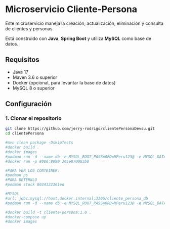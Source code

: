 # Microservicio Cliente-Persona

Este microservicio maneja la creación, actualización, eliminación y consulta de clientes y personas. 

Está construido con **Java**, **Spring Boot** y utiliza **MySQL** como base de datos.

## Requisitos

- Java 17
- Maven 3.6 o superior
- Docker (opcional, para levantar la base de datos)
- MySQL 8 o superior

## Configuración

### 1. Clonar el repositorio

```bash
git clone https://github.com/jerry-rodrigo/clientePersonaDevsu.git
cd clientePersona

#mvn clean package -DskipTests
#docker build .
#docker images
#podman run -d --name db -e MYSQL_ROOT_PASSWORD=MPeru123@ -e MYSQL_DATABASE=cliente_persona_db -p 3306:3306 mysql:8
#docker run -p 8080:8080 205e870083b0

#PARA VER LOS CONTEINER:
#podman ps
#PARA DETERNLO
#podman stock 8034122361ed

#MYSQL
#url: jdbc:mysql://host.docker.internal:3306/cliente_persona_db
#podman run -d --name db -e MYSQL_ROOT_PASSWORD=MPeru123@ -e MYSQL_DATABASE=cliente_persona_db -p 3306:3306 mysql:8

#docker build -t cliente-persona:1.0 .
#docker-compose up
#docker images
